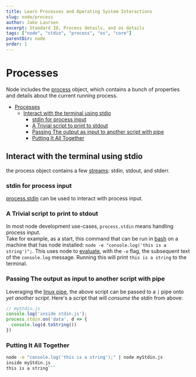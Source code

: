```yaml
---
title: Learn Processes and Operating System Interactions
slug: node/process
author: Jake Laursen
excerpt: Standard IO, Process details, and os details
tags: ["node", "stdio", "process", "os", "core"]
parentDir: node
order: 1
---
```


# Processes
Node includes the [process](https://nodejs.org/dist/latest-v18.x/docs/api/process.html) object, which contains a bunch of properties and details about the current running process.  

- [Processes](#processes)
  - [Interact with the terminal using stdio](#interact-with-the-terminal-using-stdio)
    - [stdin for process input](#stdin-for-process-input)
    - [A Trivial script to print to stdout](#a-trivial-script-to-print-to-stdout)
    - [Passing The output as input to another script with pipe](#passing-the-output-as-input-to-another-script-with-pipe)
    - [Putting It All Together](#putting-it-all-together)

## Interact with the terminal using stdio
the process object contains a few [streams](/node/streams): stdin, stdout, and stderr.  

### stdin for process input
[process.stdin](https://nodejs.org/dist/latest-v18.x/docs/api/process.html#processstdin) can be used to interact with process input.  

### A Trivial script to print to stdout
In most node development use-cases, `process.stdin` means handling process input.  
Take for example, as a start, this command that can be run in [bash](/linux/script-writing/) on a machine that has node installed: `node -e "console.log('this is a string')";`. This uses node to [evaluate](https://nodejs.org/dist/latest-v18.x/docs/api/cli.html#-e---eval-script), with the `-e` flag, the subsequent text of the `console.log` message. Running this will print `this is a string` to the terminal.  

### Passing The output as input to another script with pipe
Leveraging the [linux pipe](/linux/streams-pipes), the above script can be passed to a `|` pipe onto _yet another script_.  Here's a script that will _consume the stdin_ from above:  
```js
// myStdin.js
console.log('inside stdin.js');
process.stdin.on('data', d => {
  console.log(d.toString())
})
```

### Putting It All Together
```bash
node -e "console.log('this is a string');" | node myStdin.js 
inside myStdin.js
this is a string```